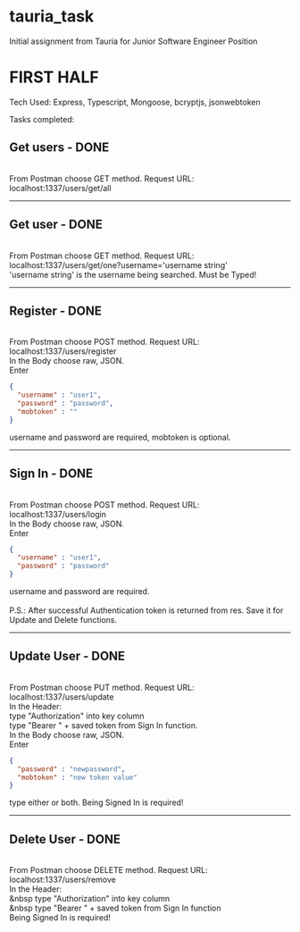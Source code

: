 # tauria_task

Initial assignment from Tauria for Junior Software Engineer Position

# FIRST HALF

Tech Used: Express, Typescript, Mongoose, bcryptjs, jsonwebtoken

Tasks completed:

## Get users - DONE 
<br/> From Postman choose GET method. Request URL: localhost:1337/users/get/all

*******************************************************************************************************************************************************************************

## Get user - DONE 
<br/>From Postman choose GET method. Request URL: localhost:1337/users/get/one?username='username string'
<br/> 'username string' is the username being searched. Must be Typed!

*******************************************************************************************************************************************************************************

## Register - DONE 
<br/>From Postman choose POST method. Request URL: localhost:1337/users/register <br/> In the Body choose raw, JSON. <br/> Enter 
```json
{ 
  "username" : "user1",
  "password" : "password", 
  "mobtoken" : "" 
}
```
username and password are required, mobtoken is optional.

*******************************************************************************************************************************************************************************

## Sign In - DONE 
<br/>From Postman choose POST method. Request URL: localhost:1337/users/login  <br/> In the Body choose raw, JSON. <br/> Enter   
```json
{ 
  "username" : "user1",
  "password" : "password"
} 

```
username and password are required. <br/>
 <br/>P.S.: After successful Authentication token is returned from res. Save it for Update and Delete functions.

*******************************************************************************************************************************************************************************

## Update User - DONE 
<br/> From Postman choose PUT method. Request URL: localhost:1337/users/update <br/> In the Header:  <br/> type "Authorization" into key column  <br/>  type "Bearer " + saved token from Sign In function.  <br/> In the
Body choose raw, JSON. <br/> Enter 
```json
{ 
  "password" : "newpassword",
  "mobtoken" : "new token value"
} 
```
type either or both. Being Signed In is required!
*******************************************************************************************************************************************************************************

## Delete User - DONE 
<br/> From Postman choose DELETE method. Request URL: localhost:1337/users/remove 
<br/> In the Header: 
<br/> &nbsp type "Authorization" into key column 
<br/> &nbsp type "Bearer " + saved token from Sign In function <br/>
Being Signed In is required!
